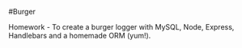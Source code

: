 #Burger 

Homework - To create a burger logger with MySQL, Node, Express, Handlebars and a homemade ORM (yum!).






